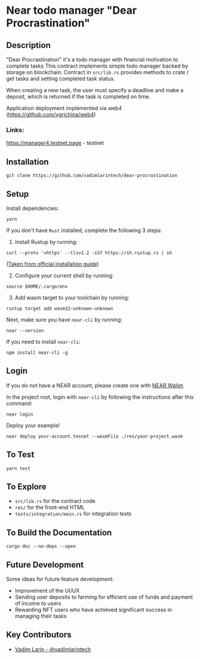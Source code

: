 # Near todo manager "Dear Procrastination"

## Description

"Dear Procrastination" it's a todo manager with financial motivation to complete tasks
This contract implements simple todo manager backed by storage on blockchain.
Contract in `src/lib.rs` provides methods to crate / get tasks and setting completed task status.

When creating a new task, the user must specify a deadline and make a deposit, which is returned if the task is completed on time.

Application deployment implemented via web4 (https://github.com/vgrichina/web4)

### Links:

https://manager4.testnet.page - testnet


## Installation

```
git clone https://github.com/vadimlarintech/dear-procrastination
```


## Setup
Install dependencies:

```
yarn
```

If you don't have `Rust` installed, complete the following 3 steps:

1) Install Rustup by running:

```
curl --proto '=https' --tlsv1.2 -sSf https://sh.rustup.rs | sh
```

([Taken from official installation guide](https://www.rust-lang.org/tools/install))

2) Configure your current shell by running:

```
source $HOME/.cargo/env
```

3) Add wasm target to your toolchain by running:

```
rustup target add wasm32-unknown-unknown
```

Next, make sure you have `near-cli` by running:

```
near --version
```

If you need to install `near-cli`:

```
npm install near-cli -g
```

## Login
If you do not have a NEAR account, please create one with [NEAR Wallet](https://wallet.testnet.near.org).

In the project root, login with `near-cli` by following the instructions after this command:

```
near login
```

Deploy your example!

```
near deploy your-account.tesnet --wasmFile ./res/your-project.wasm
```

## To Test

```
yarn test
```

## To Explore

- `src/lib.rs` for the contract code
- `res/` for the front-end HTML
- `tests/integration/main.rs` for integration tests

## To Build the Documentation

```
cargo doc --no-deps --open
```


## Future Development

Some ideas for future feature development:

- Improvement of the UI/UX
- Sending user deposits to farming for efficient use of funds and payment of income to users
- Rewarding NFT users who have achieved significant success in managing their tasks

## Key Contributors

- [Vadim Larin - @vadimlarintech](https://github.com/vadimlarintech)